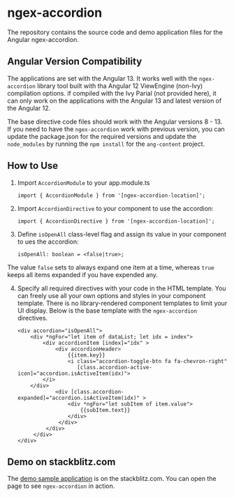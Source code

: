 # ngex-accordion
The repository contains the source code and demo application files for the Angular ngex-accordion.

## Angular Version Compatibility

The applications are set with the Angular 13. It works well with the `ngex-accordion` library tool built with tha Angular 12 ViewEngine (non-Ivy) compilation options. if compiled with the Ivy Parial (not provided here), it can only work on the applications with the Angular 13 and latest version of the Angular 12.

The base directive code files should work with the Angular versions 8 - 13. If you need to have the `ngex-accordion` work with previous version, you can update the package.json for the required versions and update the `node_modules` by running the `npm install` for the `ang-content` project. 

## How to Use

1. Import `AccordionModule` to your app.module.ts

    `import { AccordionModule } from '[ngex-accordion-location]';`

2. Import `AccordionDirective` to your component to use the accordion:

    `import { AccordionDirective } from '[ngex-accordion-location]';`

3. Define `isOpenAll` class-level flag and assign its value in your component to ues the accordion:

    `isOpenAll: boolean = <false|true>;`

  The value `false` sets to always expand one item at a time, whereas `true` keeps all items expanded if you have expended any.    

4. Specify all required directives with your code in the HTML template. You can freely use all your own options and styles in your component template. There is no library-rendered component templates to limit your UI display. Below is the base template with the `ngex-accordion` directives.
 
    ```
    <div accordion="isOpenAll">	
        <div *ngFor="let item of dataList; let idx = index">                
            <div accordionItem [index]="idx" >
                <div accordionHeader>
                    {{item.key}}
                    <i class="accordion-toggle-btn fa fa-chevron-right"
                       [class.accordion-active-icon]="accordion.isActiveItem(idx)">
		    </i>
		</div>                    
                <div [class.accordion-expanded]="accordion.isActiveItem(idx)" >
                    <div *ngFor="let subItem of item.value">
                        {{subItem.text}}
                    </div>
                 </div>
             </div>
         </div>	
    </div>
    ```	
## Demo on stackblitz.com 

The [demo sample application](https://angular-ivy-qlt3jr.stackblitz.io) is on the stackblitz.com. You can open the page to see `ngex-accordion` in action. 
